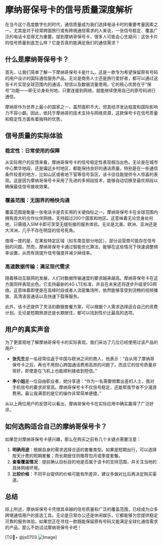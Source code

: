 # 摩纳哥保号卡的信号质量深度解析

在当今这个高度数字化的时代，通信质量成为我们选择电话卡时的重要考量因素之一。尤其是对于经常跨国旅行或有跨境通信需求的人来说，一张信号稳定、覆盖广泛的电话卡显得尤为重要。提到摩纳哥保号卡，很多人可能会心生疑问：这张卡片的信号质量到底怎么样？它是否真的能满足我们的通信需求？

## 什么是摩纳哥保号卡？

首先，让我们简单了解一下摩纳哥保号卡是什么。这是一款专为希望保留原有号码的用户设计的国际通信服务产品。无论是商务人士还是旅行爱好者，都可以通过这张卡片实现全球范围内的通话、短信以及数据流量使用。它的核心优势在于“保号”功能——即无论身处何地，只要连接到网络，就能继续使用自己的原号码进行通信。

摩纳哥作为世界上最小的国家之一，虽然面积不大，但其经济发达程度和国际影响力不容小觑。因此，依托于摩纳哥的技术支持与网络资源，这款保号卡在信号质量和稳定性方面有着独特的优势。

## 信号质量的实际体验

### 稳定性：日常使用的保障

从实际用户的反馈来看，摩纳哥保号卡的信号稳定性表现相当出色。无论是在城市中心繁华地段，还是偏远乡村地区，都能保持良好的通话质量。特别是在一些通信条件较差的地方，比如山区或者地下室等信号盲区，该卡往往能提供令人惊喜的表现。这是因为摩纳哥保号卡采用了先进的多频段技术，能够自动切换至最优频段以确保最佳信号接收效果。

### 覆盖范围：无国界的畅快沟通

覆盖范围是衡量一张电话卡是否实用的关键指标之一。摩纳哥保号卡在全球范围内拥有庞大的合作伙伴网络，支持超过200个国家和地区。这意味着无论您身处何地，只需插入SIM卡即可享受无缝衔接的服务体验。无论是北美、欧洲、亚洲还是大洋洲，几乎不存在明显的信号死角。

值得一提的是，在某些特定区域（如东南亚部分地区），部分运营商可能存在信号弱的问题。然而，摩纳哥保号卡通过智能优化算法，能够在这些情况下快速调整频率设置，从而有效提升信号强度并减少掉线率。

### 高速数据传输：满足现代需求

随着移动互联网的发展，人们对数据传输速度的要求越来越高。摩纳哥保号卡在这方面同样表现出色。它支持最新的4G LTE标准，并且在未来还将逐步升级至5G网络。这意味着即使是在高峰时段或者人流密集场所，依然能够享受到流畅的视频播放、高清语音通话以及快速下载等服务。

此外，该卡还提供了灵活的数据套餐方案，可以根据个人需求选择适合自己的资费计划。无论是短期旅游还是长期居住，都可以找到性价比最高的选项。

## 用户的真实声音

为了更直观地了解摩纳哥保号卡的实际表现，我们采访了几位已经使用过该产品的用户：

- **张先生**是一名经常往返于中国与欧洲之间的商人，他表示：“自从用了摩纳哥保号卡之后，再也不用担心跨国通话费用高昂的问题了。而且它的信号质量非常好，即使是在飞机上也能顺利接收到短信。”
  
- **李小姐**是一位自由职业者，她分享道：“作为一名需要频繁出差的人士，我对手机信号的要求非常高。摩纳哥保号卡不仅信号稳定，还能帮我节省不少漫游费用。最让我满意的是它的操作非常简单便捷。”

从以上两位用户的反馈可以看出，摩纳哥保号卡在实际应用中确实赢得了广泛好评。

## 如何选购适合自己的摩纳哥保号卡？

如果您对摩纳哥保号卡感兴趣，那么在购买之前有几个关键点需要注意：

1. **明确用途**：根据自身的需求选择合适的套餐类型。如果是短期出行，可以选择按天计费的短期套餐；而长期居住则推荐包月或季度套餐。
2. **查看覆盖情况**：提前确认目标目的地是否属于该卡的支持范围，并关注当地的具体网络环境。
3. **比较价格**：不同平台提供的价格可能有所差异，建议多做对比后再决定购买渠道。

## 总结

综上所述，摩纳哥保号卡凭借其卓越的信号质量和广泛的覆盖范围，已经成为众多跨境通信用户的首选工具。无论是日常办公还是休闲娱乐，它都能够为您提供稳定可靠的服务体验。如果您正在寻找一款既能保留原有号码又能满足全球化通信需求的产品，那么不妨试试摩纳哥保号卡吧！

[TG💪+ @jx0703 ![Image](https://github.com/user-attachments/assets/dbca1d08-cadb-493c-b0ec-ad6f7a83f270)]